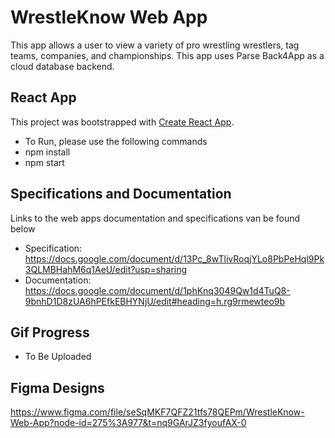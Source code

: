 # WrestleKnow Web App

This app allows a user to view a variety of pro wrestling wrestlers, tag teams, companies, and championships. This app uses Parse Back4App as a cloud database backend.

## React App

This project was bootstrapped with [Create React App](https://github.com/facebook/create-react-app).
- To Run, please use the following commands
- npm install
- npm start

## Specifications and Documentation
Links to the web apps documentation and specifications van be found below
- Specification: https://docs.google.com/document/d/13Pc_8wTlivRoqjYLo8PbPeHql9Pk3QLMBHahM6q1AeU/edit?usp=sharing
- Documentation: https://docs.google.com/document/d/1phKnq3049Qw1d4TuQ8-9bnhD1D8zUA6hPEfkEBHYNjU/edit#heading=h.rg9rmewteo9b

## Gif Progress
- To Be Uploaded

## Figma Designs
https://www.figma.com/file/seSqMKF7QFZ21tfs78QEPm/WrestleKnow-Web-App?node-id=275%3A977&t=nq9GArJZ3fyoufAX-0

